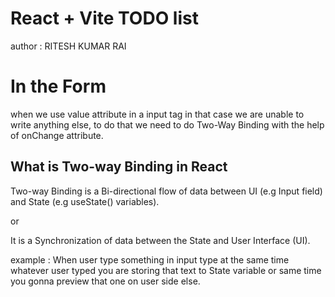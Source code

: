 # React + Vite TODO list
author : RITESH KUMAR RAI


# In the Form 
when we use value attribute in a input tag in that case we are unable to write anything else, to do that we need to do Two-Way Binding with the help of
onChange attribute.

## What is Two-way Binding in React
Two-way Binding is a Bi-directional flow of data between UI (e.g Input field) and State (e.g useState() variables).

or 

It is a Synchronization of data between the State and User Interface (UI).

example : When user type something in input type at the same time whatever user typed you are storing that text to State variable or same time you gonna preview that one on user side else. 
